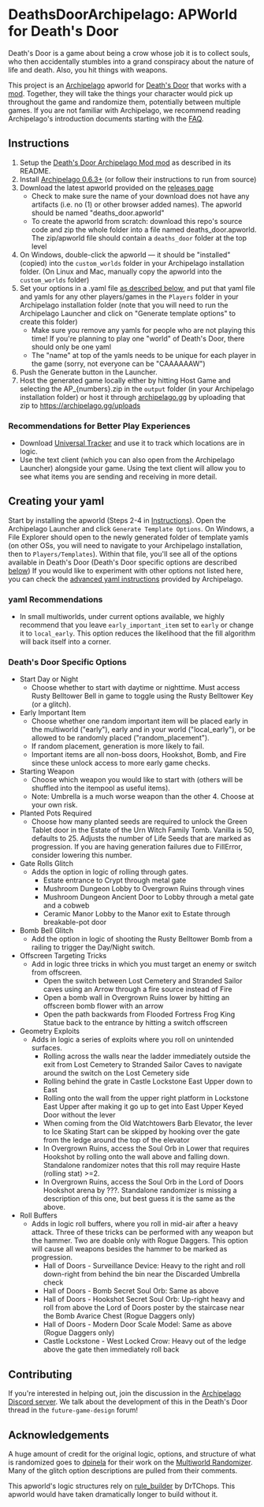 # DeathsDoorArchipelago: APWorld for Death's Door
Death's Door is a game about being a crow whose job it is to collect souls, who then accidentally stumbles into a grand conspiracy about the nature of life and death. Also, you hit things with weapons.

This project is an [Archipelago](https://archipelago.gg/) apworld for [Death's Door](https://store.steampowered.com/app/894020/Deaths_Door/) that works with a [mod](https://github.com/Chris-Is-Awesome/DDArchipelagoRandomizer/). Together, they will take the things your character would pick up throughout the game and randomize them, potentially between multiple games. If you are not familiar with Archipelago, we recommend reading Archipelago's introduction documents starting with the [FAQ](https://archipelago.gg/faq/en/).

## Instructions
1. Setup the [Death's Door Archipelago Mod mod](https://github.com/Chris-Is-Awesome/DDArchipelagoRandomizer/) as described in its README.
2. Install [Archipelago 0.6.3+](https://github.com/ArchipelagoMW/Archipelago/releases/) (or follow their instructions to run from source)
3. Download the latest apworld provided on the [releases page](https://github.com/roseasromeo/DeathsDoorAPWorld/releases/latest)
    - Check to make sure the name of your download does not have any artifacts (i.e. no (1) or other browser added names). The apworld should be named "deaths_door.apworld"
    - To create the apworld from scratch: download this repo's source code and zip the whole folder into a file named deaths_door.apworld. The zip/apworld file should contain a `deaths_door` folder at the top level 
4. On Windows, double-click the apworld &mdash; it should be "installed" (copied) into the `custom_worlds` folder in your Archipelago installation folder. (On Linux and Mac, manually copy the apworld into the `custom_worlds` folder)
5. Set your options in a .yaml file [as described below](#creating-your-yaml), and put that yaml file and yamls for any other players/games in the `Players` folder in your Archipelago installation folder (note that you will need to run the Archipelago Launcher and click on "Generate template options" to create this folder)
    - Make sure you remove any yamls for people who are not playing this time! If you're planning to play one "world" of Death's Door, there should only be one yaml
    - The "name" at top of the yamls needs to be unique for each player in the game (sorry, not everyone can be "CAAAAAAW")
6. Push the Generate button in the Launcher.
7. Host the generated game locally either by hitting Host Game and selecting the AP_{numbers}.zip in the `output` folder (in your Archipelago installation folder) or host it through [archipelago.gg](https://archipelago.gg) by uploading that zip to https://archipelago.gg/uploads

### Recommendations for Better Play Experiences
- Download [Universal Tracker](https://github.com/FarisTheAncient/Archipelago/releases) and use it to track which locations are in logic.
- Use the text client (which you can also open from the Archipelago Launcher) alongside your game. Using the text client will allow you to see what items you are sending and receiving in more detail.

## Creating your yaml
Start by installing the apworld (Steps 2-4 in [Instructions](#instructions)). Open the Archipelago Launcher and click `Generate Template Options`. On Windows, a File Explorer should open to the newly generated folder of template yamls (on other OSs, you will need to navigate to your Archipelago installation, then to `Players/Templates`). Within that file, you'll see all of the options available in Death's Door (Death's Door specific options are described [below](#deaths-door-specific-options)) If you would like to experiment with other options not listed here, you can check the [advanced yaml instructions](https://archipelago.gg/tutorial/Archipelago/advanced_settings/en) provided by Archipelago.

### yaml Recommendations
- In small multiworlds, under current options available, we highly recommend that you leave `early_important_item` set to `early` or change it to `local_early`. This option reduces the likelihood that the fill algorithm will back itself into a corner.

### Death's Door Specific Options
- Start Day or Night
    - Choose whether to start with daytime or nighttime. Must access Rusty Belltower Bell in game to toggle using the Rusty Belltower Key (or a glitch).
- Early Important Item
    - Choose whether one random important item will be placed early in the multiworld ("early"), early and in your world ("local_early"), or be allowed to be randomly placed ("random_placement").
    - If random placement, generation is more likely to fail.
    - Important items are all non-boss doors, Hookshot, Bomb, and Fire since these unlock access to more early game checks.
- Starting Weapon
    - Choose which weapon you would like to start with (others will be shuffled into the itempool as useful items).
    - Note: Umbrella is a much worse weapon than the other 4. Choose at your own risk.
- Planted Pots Required
    - Choose how many planted seeds are required to unlock the Green Tablet door in the Estate of the Urn Witch Family Tomb. Vanilla is 50, defaults to 25. Adjusts the number of Life Seeds that are marked as progression. If you are having generation failures due to FillError, consider lowering this number.
- Gate Rolls Glitch
    - Adds the option in logic of rolling through gates.
        - Estate entrance to Crypt through metal gate
        - Mushroom Dungeon Lobby to Overgrown Ruins through vines
        - Mushroom Dungeon Ancient Door to Lobby through a metal gate and a cobweb
        - Ceramic Manor Lobby to the Manor exit to Estate through breakable-pot door
- Bomb Bell Glitch
    - Add the option in logic of shooting the Rusty Belltower Bomb from a railing to trigger the Day/Night switch.
- Offscreen Targeting Tricks
    - Add in logic three tricks in which you must target an enemy or switch from offscreen.
        - Open the switch between Lost Cemetery and Stranded Sailor caves using an Arrow through a fire source instead of Fire
        - Open a bomb wall in Overgrown Ruins lower by hitting an offscreen bomb flower with an arrow
        - Open the path backwards from Flooded Fortress Frog King Statue back to the entrance by hitting a switch offscreen
- Geometry Exploits
    - Adds in logic a series of exploits where you roll on unintended surfaces.
        - Rolling across the walls near the ladder immediately outside the exit from Lost Cemetery to Stranded Sailor Caves to navigate around the switch on the Lost Cemetery side
        - Rolling behind the grate in Castle Lockstone East Upper down to East
        - Rolling onto the wall from the upper right platform in Lockstone East Upper after making it go up to get into East Upper Keyed Door without the lever
        - When coming from the Old Watchtowers Barb Elevator, the lever to Ice Skating Start can be skipped by hooking over the gate from the ledge around the top of the elevator
        - In Overgrown Ruins, access the Soul Orb in Lower that requires Hookshot by rolling onto the wall above and falling down. Standalone randomizer notes that this roll may require Haste (rolling stat) >=2.
        - In Overgrown Ruins, access the Soul Orb in the Lord of Doors Hookshot arena by ???. Standalone randomizer is missing a description of this one, but best guess it is the same as the above.
- Roll Buffers
    - Adds in logic roll buffers, where you roll in mid-air after a heavy attack. Three of these tricks can be performed with any weapon but the hammer. Two are doable only with Rogue Daggers. This option will cause all weapons besides the hammer to be marked as progression.
        - Hall of Doors - Surveillance Device: Heavy to the right and roll down-right from behind the bin near the Discarded Umbrella check
        - Hall of Doors - Bomb Secret Soul Orb: Same as above
        - Hall of Doors - Hookshot Secret Soul Orb: Up-right heavy and roll from above the Lord of Doors poster by the staircase near the Bomb Avarice Chest (Rogue Daggers only)
        - Hall of Doors - Modern Door Scale Model: Same as above (Rogue Daggers only)
        - Castle Lockstone - West Locked Crow: Heavy out of the ledge above the gate then immediately roll back

## Contributing

If you're interested in helping out, join the discussion in the [Archipelago Discord server](https://discord.com/invite/8Z65BR2).
We talk about the development of this in the Death's Door thread in the `future-game-design` forum!

## Acknowledgements

A huge amount of credit for the original logic, options, and structure of what is randomized goes to [dpinela](https://github.com/dpinela) for their work on the [Multiworld Randomizer](https://github.com/dpinela/DeathsDoor.Randomizer). Many of the glitch option descriptions are pulled from their comments.

This apworld's logic structures rely on [rule_builder](https://github.com/ArchipelagoMW/Archipelago/pull/5048) by DrTChops. This apworld would have taken dramatically longer to build without it.

